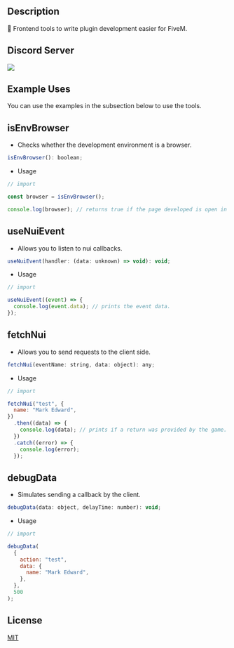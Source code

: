 ## Description

🧰 Frontend tools to write plugin development easier for FiveM.

## Discord Server

<a href="https://discord.gg/CCExrpU"><img src="https://invidget.switchblade.xyz/765378158043332618"/></a>

## Example Uses

You can use the examples in the subsection below to use the tools.

## isEnvBrowser

- Checks whether the development environment is a browser.

```javascript
isEnvBrowser(): boolean;
```

- Usage

```javascript
// import

const browser = isEnvBrowser();

console.log(browser); // returns true if the page developed is open in the browser.
```

## useNuiEvent

- Allows you to listen to nui callbacks.

```javascript
useNuiEvent(handler: (data: unknown) => void): void;
```

- Usage

```javascript
// import

useNuiEvent((event) => {
  console.log(event.data); // prints the event data.
});
```

## fetchNui

- Allows you to send requests to the client side.

```javascript
fetchNui(eventName: string, data: object): any;
```

- Usage

```javascript
// import

fetchNui("test", {
  name: "Mark Edward",
})
  .then((data) => {
    console.log(data); // prints if a return was provided by the game.
  })
  .catch((error) => {
    console.log(error);
  });
```

## debugData

- Simulates sending a callback by the client.

```javascript
debugData(data: object, delayTime: number): void;
```

- Usage

```javascript
// import

debugData(
  {
    action: "test",
    data: {
      name: "Mark Edward",
    },
  },
  500
);
```

## License

[MIT](https://choosealicense.com/licenses/mit/)
